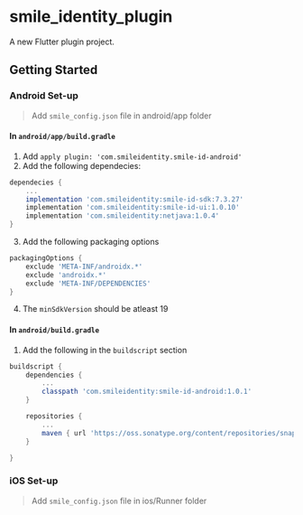 # smile_identity_plugin

A new Flutter plugin project.

## Getting Started

### Android Set-up

> Add `smile_config.json` file in android/app folder

#### In `android/app/build.gradle`

1. Add `apply plugin: 'com.smileidentity.smile-id-android'`
2. Add the following dependecies:

```gradle
dependecies {
    ...
    implementation 'com.smileidentity:smile-id-sdk:7.3.27'
    implementation 'com.smileidentity:smile-id-ui:1.0.10'
    implementation 'com.smileidentity:netjava:1.0.4'
}
```

3. Add the following packaging options

```gradle
packagingOptions {
    exclude 'META-INF/androidx.*'
    exclude 'androidx.*'
    exclude 'META-INF/DEPENDENCIES'
}
```

4. The `minSdkVersion` should be atleast 19

#### In `android/build.gradle`

1. Add the following in the `buildscript` section

```gradle
buildscript {
    dependencies {
        ...
        classpath 'com.smileidentity:smile-id-android:1.0.1'
    }

    repositories {
        ...
        maven { url 'https://oss.sonatype.org/content/repositories/snapshots' }
    }

}
```

### iOS Set-up

> Add `smile_config.json` file in ios/Runner folder
